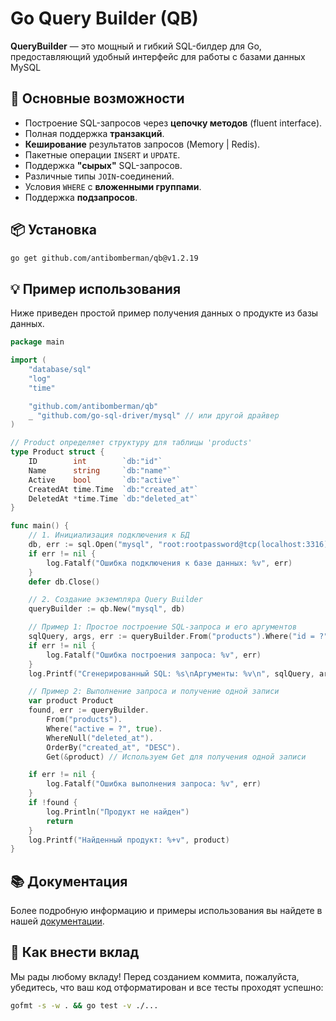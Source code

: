 # Go Query Builder (QB)

**QueryBuilder** — это мощный и гибкий SQL-билдер для Go, предоставляющий удобный интерфейс для работы с базами данных MySQL

## 🚀 Основные возможности

- Построение SQL-запросов через **цепочку методов** (fluent interface).
- Полная поддержка **транзакций**.
- **Кеширование** результатов запросов (Memory | Redis).
- Пакетные операции `INSERT` и `UPDATE`.
- Поддержка **"сырых"** SQL-запросов.
- Различные типы `JOIN`-соединений.
- Условия `WHERE` с **вложенными группами**.
- Поддержка **подзапросов**.

## 📦 Установка

```bash
go get github.com/antibomberman/qb@v1.2.19
```

## 💡 Пример использования

Ниже приведен простой пример получения данных о продукте из базы данных.

```go
package main

import (
	"database/sql"
	"log"
	"time"

	"github.com/antibomberman/qb"
	_ "github.com/go-sql-driver/mysql" // или другой драйвер
)

// Product определяет структуру для таблицы 'products'
type Product struct {
	ID        int        `db:"id"`
	Name      string     `db:"name"`
	Active    bool       `db:"active"`
	CreatedAt time.Time  `db:"created_at"`
	DeletedAt *time.Time `db:"deleted_at"`
}

func main() {
	// 1. Инициализация подключения к БД
	db, err := sql.Open("mysql", "root:rootpassword@tcp(localhost:3316)/test_db")
	if err != nil {
		log.Fatalf("Ошибка подключения к базе данных: %v", err)
	}
	defer db.Close()

	// 2. Создание экземпляра Query Builder
	queryBuilder := qb.New("mysql", db)

	// Пример 1: Простое построение SQL-запроса и его аргументов
	sqlQuery, args, err := queryBuilder.From("products").Where("id = ?", 1).ToSql()
	if err != nil {
		log.Fatalf("Ошибка построения запроса: %v", err)
	}
	log.Printf("Сгенерированный SQL: %s\nАргументы: %v\n", sqlQuery, args)

	// Пример 2: Выполнение запроса и получение одной записи
	var product Product
	found, err := queryBuilder.
		From("products").
		Where("active = ?", true).
		WhereNull("deleted_at").
		OrderBy("created_at", "DESC").
		Get(&product) // Используем Get для получения одной записи

	if err != nil {
		log.Fatalf("Ошибка выполнения запроса: %v", err)
	}
	if !found {
		log.Println("Продукт не найден")
		return
	}
	log.Printf("Найденный продукт: %+v", product)
}
```

## 📚 Документация

Более подробную информацию и примеры использования вы найдете в нашей [документации](docs/ru.md).

## 🤝 Как внести вклад

Мы рады любому вкладу! Перед созданием коммита, пожалуйста, убедитесь, что ваш код отформатирован и все тесты проходят успешно:

```bash
gofmt -s -w . && go test -v ./...
```
